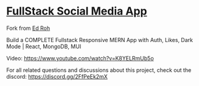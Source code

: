 # [FullStack Social Media App](https://github.com/ed-roh/mern-social-media/blob/master/README.md?plain=1)

Fork from [Ed Roh](https://github.com/ed-roh/mern-social-media/blob/master/README.md?plain=1)

Build a COMPLETE Fullstack Responsive MERN App with Auth, Likes, Dark Mode | React, MongoDB, MUI

Video: https://www.youtube.com/watch?v=K8YELRmUb5o

For all related questions and discussions about this project, check out the discord: https://discord.gg/2FfPeEk2mX